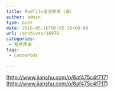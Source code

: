 ```yaml
---
title: Podfile语法参考（译）
author: admin
type: post
date: 2016-05-16T05:05:28+00:00
url: /archives/16970
categories:
 - 程序开发
tags:
 - CocoaPods

---
```

[http://www.jianshu.com/p/8af475c4f717](http://www.jianshu.com/p/8af475c4f717)